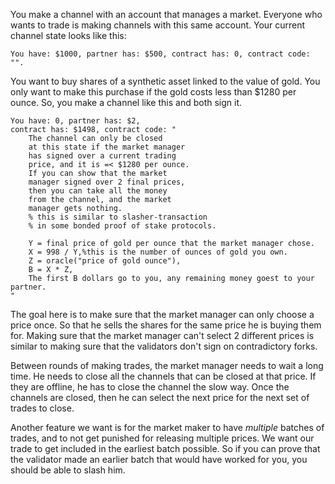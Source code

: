 You make a channel with an account that manages a market.
Everyone who wants to trade is making channels with this same account.
Your current channel state looks like this:
```
You have: $1000, partner has: $500, contract has: 0, contract code: "".
```

You want to buy shares of a synthetic asset linked to the value of gold.
You only want to make this purchase if the gold costs less than $1280 per ounce.
So, you make a channel like this and both sign it.

```
You have: 0, partner has: $2,
contract has: $1498, contract code: "
    The channel can only be closed 
    at this state if the market manager 
    has signed over a current trading 
    price, and it is =< $1280 per ounce.
    If you can show that the market 
    manager signed over 2 final prices, 
    then you can take all the money 
    from the channel, and the market 
    manager gets nothing. 
    % this is similar to slasher-transaction 
    % in some bonded proof of stake protocols.

    Y = final price of gold per ounce that the market manager chose.
    X = 998 / Y,%this is the number of ounces of gold you own.
    Z = oracle("price of gold ounce"),
    B = X * Z,
    The first B dollars go to you, any remaining money goest to your partner.
"
```

The goal here is to make sure that the market manager can only choose a price once. So that he sells the shares for the same price he is buying them for.
Making sure that the market manager can't select 2 different prices is similar to making sure that the validators don't sign on contradictory forks.

Between rounds of making trades, the market manager needs to wait a long time.
He needs to close all the channels that can be closed at that price.
If they are offline, he has to close the channel the slow way.
Once the channels are closed, then he can select the next price for the next set of trades to close.


Another feature we want is for the market maker to have _multiple_ batches of trades, and to not get punished for releasing multiple prices.
We want our trade to get included in the earliest batch possible. So if you can prove that the validator made an earlier batch that would have worked for you, you should be able to slash him.
